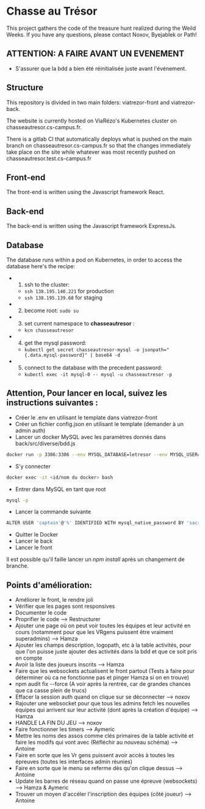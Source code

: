 # Chasse au Trésor

This project gathers the code of the treasure hunt realized during the Weild Weeks.
If you have any questions, please contact Noxov, Byejablek or Path!

## ATTENTION: A FAIRE AVANT UN EVENEMENT

- S'assurer que la bdd a bien été réinitialisée juste avant l'événement.

## Structure

This repository is divided in two main folders: viatrezor-front and viatrezor-back.

The website is currently hosted on ViaRézo's Kubernetes cluster on chasseautresor.cs-campus.fr.

There is a gitlab CI that automatically deploys what is pushed on the main branch on chasseautresor.cs-campus.fr so that the changes immediately take place on the site while whatever was most recently pushed on chasseautresor.test.cs-campus.fr

## Front-end

The front-end is written using the Javascript framework React.

## Back-end

The back-end is written using the Javascript framework ExpressJs.

## Database

The database runs within a pod on Kubernetes, in order to access the database here's the recipe:

- 1. ssh to the cluster:

  - `ssh 138.195.140.221` for production
  - `ssh 138.195.139.68` for staging

- 2. become root: `sudo su`
- 3. set current namespace to **chasseautresor** :

  - `kcn chasseautresor`

- 4. get the mysql password:

  - `kubectl get secret chasseautresor-mysql -o jsonpath="{.data.mysql-password}" | base64 -d`

- 5. connect to the database with the precedent password:

  - `kubectl exec -it mysql-0 -- mysql -u chasseautresor -p`

## Attention, Pour lancer en local, suivez les instructions suivantes :

- Créer le .env en utilisant le template dans viatrezor-front
- Créer un fichier config.json en utilisant le template (demander à un admin auth)
- Lancer un docker MySQL avec les paramètres donnés dans back/src/diverse/bdd.js

```bash
docker run -p 3306:3306 --env MYSQL_DATABASE=letresor --env MYSQL_USER=captain --env MYSQL_PASSWORD=sacrebleu --env MYSQL_ROOT_PASSWORD=poney -d mysql
```

- S'y connecter

```bash
docker exec -it <id/nom du docker> bash
```

- Entrer dans MySQL en tant que root

```bash
mysql -p
```

- Lancer la commande suivante

```bash
ALTER USER 'captain'@'%' IDENTIFIED WITH mysql_native_password BY 'sacrebleu';
```

- Quitter le Docker
- Lancer le back
- Lancer le front

Il est possible qu'il faille lancer un _npm install_ après un changement de branche.

## Points d'amélioration:

- Améliorer le front, le rendre joli
- Vérifier que les pages sont responsives
- Documenter le code
- Proprifier le code --> Restructurer
- Ajouter une page où on peut voir toutes les équipes et leur activité en cours (notamment pour que les VRgens puissent être vraiment superadmins) --> Hamza
- Ajouter les champs description, logopath, etc à la table activités, pour que l'on puisse juste ajouter des activités dans la bdd et que ce soit pris en compte
- Avoir la liste des joueurs inscrits --> Hamza
- Faire que les websockets actualisent le front partout (Tests à faire pour déterminer où ca ne fonctionne pas et pinger Hamza si on en trouve)
- npm audit fix --force (A voir après la rentrée, car de grandes chances que ca casse plein de trucs)
- Effacer la session auth quand on clique sur se déconnecter --> noxov
- Rajouter une websocket pour que tous les admins fetch les nouvelles équipes qui arrivent sur leur activité (dont après la création d'équipe) --> Hamza
- HANDLE LA FIN DU JEU --> noxov
- Faire fonctionner les timers --> Aymeric
- Mettre les noms des assos comme clés primaires de la table activité et faire les modifs qui vont avec (Réfléchir au nouveau schéma) --> Antoine
- Faire en sorte que les Vr gens puissent avoir accès à toutes les épreuves (toutes les interfaces admin réunies)
- Faire en sorte que le menu se referme dès qu'on clique dessus --> Antoine
- Update les barres de réseau quand on passe une épreuve (websockets) --> Hamza & Aymeric
- Trouver un moyen d'accéler l'inscription des équipes (côté joueur) --> Antoine

